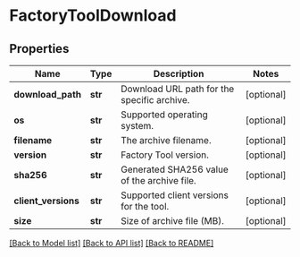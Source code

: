 # FactoryToolDownload

## Properties
Name | Type | Description | Notes
------------ | ------------- | ------------- | -------------
**download_path** | **str** | Download URL path for the specific archive. | [optional] 
**os** | **str** | Supported operating system. | [optional] 
**filename** | **str** | The archive filename. | [optional] 
**version** | **str** | Factory Tool version. | [optional] 
**sha256** | **str** | Generated SHA256 value of the archive file. | [optional] 
**client_versions** | **str** | Supported client versions for the tool. | [optional] 
**size** | **str** | Size of archive file (MB). | [optional] 

[[Back to Model list]](../README.md#documentation-for-models) [[Back to API list]](../README.md#documentation-for-api-endpoints) [[Back to README]](../README.md)


